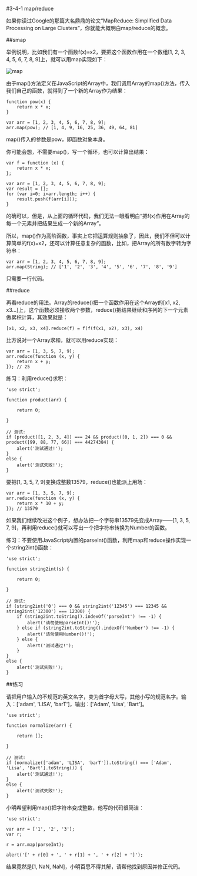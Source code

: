 #3-4-1 map/reduce

如果你读过Google的那篇大名鼎鼎的论文“MapReduce: Simplified Data Processing on Large Clusters”，你就能大概明白map/reduce的概念。

##smap

举例说明，比如我们有一个函数f(x)=x2，要把这个函数作用在一个数组[1, 2, 3, 4, 5, 6, 7, 8, 9]上，就可以用map实现如下：

![map](http://www.liaoxuefeng.com/files/attachments/0013879622109990efbf9d781704b02994ba96765595f56000/0)

由于map()方法定义在JavaScript的Array中，我们调用Array的map()方法，传入我们自己的函数，就得到了一个新的Array作为结果：

	function pow(x) {
	    return x * x;
	}
	
	var arr = [1, 2, 3, 4, 5, 6, 7, 8, 9];
	arr.map(pow); // [1, 4, 9, 16, 25, 36, 49, 64, 81]
map()传入的参数是pow，即函数对象本身。

你可能会想，不需要map()，写一个循环，也可以计算出结果：

	var f = function (x) {
	    return x * x;
	};
	
	var arr = [1, 2, 3, 4, 5, 6, 7, 8, 9];
	var result = [];
	for (var i=0; i<arr.length; i++) {
	    result.push(f(arr[i]));
	}
的确可以，但是，从上面的循环代码，我们无法一眼看明白“把f(x)作用在Array的每一个元素并把结果生成一个新的Array”。

所以，map()作为高阶函数，事实上它把运算规则抽象了，因此，我们不但可以计算简单的f(x)=x2，还可以计算任意复杂的函数，比如，把Array的所有数字转为字符串：

	var arr = [1, 2, 3, 4, 5, 6, 7, 8, 9];
	arr.map(String); // ['1', '2', '3', '4', '5', '6', '7', '8', '9']
只需要一行代码。

##reduce

再看reduce的用法。Array的reduce()把一个函数作用在这个Array的[x1, x2, x3...]上，这个函数必须接收两个参数，reduce()把结果继续和序列的下一个元素做累积计算，其效果就是：

	[x1, x2, x3, x4].reduce(f) = f(f(f(x1, x2), x3), x4)
比方说对一个Array求和，就可以用reduce实现：

	var arr = [1, 3, 5, 7, 9];
	arr.reduce(function (x, y) {
	    return x + y;
	}); // 25
练习：利用reduce()求积：

	'use strict';
	
	function product(arr) {
	
	    return 0;
	
	}
	
	// 测试:
	if (product([1, 2, 3, 4]) === 24 && product([0, 1, 2]) === 0 && product([99, 88, 77, 66]) === 44274384) {
	    alert('测试通过!');
	}
	else {
	    alert('测试失败!');
	}


要把[1, 3, 5, 7, 9]变换成整数13579，reduce()也能派上用场：

	var arr = [1, 3, 5, 7, 9];
	arr.reduce(function (x, y) {
	    return x * 10 + y;
	}); // 13579
如果我们继续改进这个例子，想办法把一个字符串13579先变成Array——[1, 3, 5, 7, 9]，再利用reduce()就可以写出一个把字符串转换为Number的函数。

练习：不要使用JavaScript内置的parseInt()函数，利用map和reduce操作实现一个string2int()函数：

	'use strict';
	
	function string2int(s) {
	
	    return 0;
	
	}
	
	// 测试:
	if (string2int('0') === 0 && string2int('12345') === 12345 && string2int('12300') === 12300) {
	    if (string2int.toString().indexOf('parseInt') !== -1) {
	        alert('请勿使用parseInt()!');
	    } else if (string2int.toString().indexOf('Number') !== -1) {
	        alert('请勿使用Number()!');
	    } else {
	        alert('测试通过!');
	    }
	}
	else {
	    alert('测试失败!');
	}

##练习

请把用户输入的不规范的英文名字，变为首字母大写，其他小写的规范名字。输入：['adam', 'LISA', 'barT']，输出：['Adam', 'Lisa', 'Bart']。

	'use strict';
	
	function normalize(arr) {
	
	    return [];
	
	}
	
	// 测试:
	if (normalize(['adam', 'LISA', 'barT']).toString() === ['Adam', 'Lisa', 'Bart'].toString()) {
	    alert('测试通过!');
	}
	else {
	    alert('测试失败!');
	}

小明希望利用map()把字符串变成整数，他写的代码很简洁：

	'use strict';
	
	var arr = ['1', '2', '3'];
	var r;
	
	r = arr.map(parseInt);
	
	alert('[' + r[0] + ', ' + r[1] + ', ' + r[2] + ']');

结果竟然是[1, NaN, NaN]，小明百思不得其解，请帮他找到原因并修正代码。
